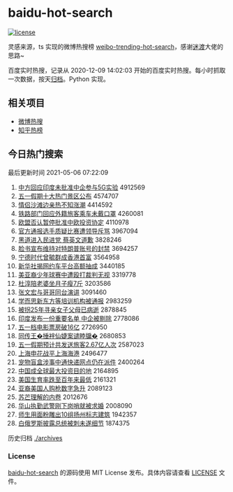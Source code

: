 # baidu-hot-search

[![license](https://img.shields.io/github/license/Arrackisarookie/baidu-hot-search)](https://github.com/Arrackisarookie/baidu-hot-search/blob/master/LICENSE)

灵感来源，ts 实现的微博热搜榜 [weibo-trending-hot-search](https://github.com/justjavac/weibo-trending-hot-search)，感谢[迷渡](https://github.com/justjavac)大佬的思路~

百度实时热搜，记录从 2020-12-09 14:02:03 开始的百度实时热搜。每小时抓取一次数据，按天[归档](./archives)。Python 实现。

## 相关项目
+ [微博热搜](https://github.com/Arrackisarookie/weibo-hot-search)
+ [知乎热榜](https://github.com/Arrackisarookie/zhihu-top-search)

## 今日热门搜索

<!-- Rank Begin -->

最后更新时间 2021-05-06 07:22:09

1. [中方回应印度未批准中企参与5G实验](http://www.baidu.com/baidu?cl=3&tn=SE_baiduhomet8_jmjb7mjw&rsv_dl=fyb_top&fr=top1000&wd=%D6%D0%B7%BD%BB%D8%D3%A6%D3%A1%B6%C8%CE%B4%C5%FA%D7%BC%D6%D0%C6%F3%B2%CE%D3%EB5G%CA%B5%D1%E9) 4912569
1. [五一假期十大热门景区公布](http://www.baidu.com/baidu?cl=3&tn=SE_baiduhomet8_jmjb7mjw&rsv_dl=fyb_top&fr=top1000&wd=%CE%E5%D2%BB%BC%D9%C6%DA%CA%AE%B4%F3%C8%C8%C3%C5%BE%B0%C7%F8%B9%AB%B2%BC) 4574707
1. [情侣沙滩边亲热不知涨潮](http://www.baidu.com/baidu?cl=3&tn=SE_baiduhomet8_jmjb7mjw&rsv_dl=fyb_top&fr=top1000&wd=%C7%E9%C2%C2%C9%B3%CC%B2%B1%DF%C7%D7%C8%C8%B2%BB%D6%AA%D5%C7%B3%B1) 4414592
1. [铁路部门回应外籍旅客乘车未戴口罩](http://www.baidu.com/baidu?cl=3&tn=SE_baiduhomet8_jmjb7mjw&rsv_dl=fyb_top&fr=top1000&wd=%CC%FA%C2%B7%B2%BF%C3%C5%BB%D8%D3%A6%CD%E2%BC%AE%C2%C3%BF%CD%B3%CB%B3%B5%CE%B4%B4%F7%BF%DA%D5%D6) 4260081
1. [欧盟否认暂停批准中欧投资协定](http://www.baidu.com/baidu?cl=3&tn=SE_baiduhomet8_jmjb7mjw&rsv_dl=fyb_top&fr=top1000&wd=%C5%B7%C3%CB%B7%F1%C8%CF%D4%DD%CD%A3%C5%FA%D7%BC%D6%D0%C5%B7%CD%B6%D7%CA%D0%AD%B6%A8) 4110978
1. [官方通报选手质疑比赛遭领导斥骂](http://www.baidu.com/baidu?cl=3&tn=SE_baiduhomet8_jmjb7mjw&rsv_dl=fyb_top&fr=top1000&wd=%B9%D9%B7%BD%CD%A8%B1%A8%D1%A1%CA%D6%D6%CA%D2%C9%B1%C8%C8%FC%D4%E2%C1%EC%B5%BC%B3%E2%C2%EE) 3967094
1. [黑道进入民进党 蔡英文道歉](http://www.baidu.com/baidu?cl=3&tn=SE_baiduhomet8_jmjb7mjw&rsv_dl=fyb_top&fr=top1000&wd=%BA%DA%B5%C0%BD%F8%C8%EB%C3%F1%BD%F8%B5%B3%20%B2%CC%D3%A2%CE%C4%B5%C0%C7%B8) 3828246
1. [脸书宣布维持对特朗普账号的封禁](http://www.baidu.com/baidu?cl=3&tn=SE_baiduhomet8_jmjb7mjw&rsv_dl=fyb_top&fr=top1000&wd=%C1%B3%CA%E9%D0%FB%B2%BC%CE%AC%B3%D6%B6%D4%CC%D8%C0%CA%C6%D5%D5%CB%BA%C5%B5%C4%B7%E2%BD%FB) 3694257
1. [宁德时代曾毓群成香港首富](http://www.baidu.com/baidu?cl=3&tn=SE_baiduhomet8_jmjb7mjw&rsv_dl=fyb_top&fr=top1000&wd=%C4%FE%B5%C2%CA%B1%B4%FA%D4%F8%D8%B9%C8%BA%B3%C9%CF%E3%B8%DB%CA%D7%B8%BB) 3564958
1. [新华社揭网约车平台高额抽成](http://www.baidu.com/baidu?cl=3&tn=SE_baiduhomet8_jmjb7mjw&rsv_dl=fyb_top&fr=top1000&wd=%D0%C2%BB%AA%C9%E7%BD%D2%CD%F8%D4%BC%B3%B5%C6%BD%CC%A8%B8%DF%B6%EE%B3%E9%B3%C9) 3440185
1. [美亚裔少年球赛中遭殴打裁判无视](http://www.baidu.com/baidu?cl=3&tn=SE_baiduhomet8_jmjb7mjw&rsv_dl=fyb_top&fr=top1000&wd=%C3%C0%D1%C7%D2%E1%C9%D9%C4%EA%C7%F2%C8%FC%D6%D0%D4%E2%C5%B9%B4%F2%B2%C3%C5%D0%CE%DE%CA%D3) 3319778
1. [杜淳陪老婆坐月子瘦7斤](http://www.baidu.com/baidu?cl=3&tn=SE_baiduhomet8_jmjb7mjw&rsv_dl=fyb_top&fr=top1000&wd=%B6%C5%B4%BE%C5%E3%C0%CF%C6%C5%D7%F8%D4%C2%D7%D3%CA%DD7%BD%EF) 3203586
1. [张文宏与哥哥同台演讲](http://www.baidu.com/baidu?cl=3&tn=SE_baiduhomet8_jmjb7mjw&rsv_dl=fyb_top&fr=top1000&wd=%D5%C5%CE%C4%BA%EA%D3%EB%B8%E7%B8%E7%CD%AC%CC%A8%D1%DD%BD%B2) 3091460
1. [学而思新东方等培训机构被通报](http://www.baidu.com/baidu?cl=3&tn=SE_baiduhomet8_jmjb7mjw&rsv_dl=fyb_top&fr=top1000&wd=%D1%A7%B6%F8%CB%BC%D0%C2%B6%AB%B7%BD%B5%C8%C5%E0%D1%B5%BB%FA%B9%B9%B1%BB%CD%A8%B1%A8) 2983259
1. [被拐25年寻亲女子父母已病逝](http://www.baidu.com/baidu?cl=3&tn=SE_baiduhomet8_jmjb7mjw&rsv_dl=fyb_top&fr=top1000&wd=%B1%BB%B9%D525%C4%EA%D1%B0%C7%D7%C5%AE%D7%D3%B8%B8%C4%B8%D2%D1%B2%A1%CA%C5) 2878845
1. [印度发布一份重要名单 中企被剔除](http://www.baidu.com/baidu?cl=3&tn=SE_baiduhomet8_jmjb7mjw&rsv_dl=fyb_top&fr=top1000&wd=%D3%A1%B6%C8%B7%A2%B2%BC%D2%BB%B7%DD%D6%D8%D2%AA%C3%FB%B5%A5%20%D6%D0%C6%F3%B1%BB%CC%DE%B3%FD) 2778086
1. [五一档电影票房破16亿](http://www.baidu.com/baidu?cl=3&tn=SE_baiduhomet8_jmjb7mjw&rsv_dl=fyb_top&fr=top1000&wd=%CE%E5%D2%BB%B5%B5%B5%E7%D3%B0%C6%B1%B7%BF%C6%C616%D2%DA) 2726950
1. [同传王�捶袢仙婕案谴睦牖�](http://www.baidu.com/baidu?cl=3&tn=SE_baiduhomet8_jmjb7mjw&rsv_dl=fyb_top&fr=top1000&wd=%CD%AC%B4%AB%CD%F5%86%B4%B7%F1%C8%CF%C9%E6%BC%B0%B8%C7%B4%C4%C0%EB%BB%E9) 2680853
1. [五一假期预计共发送旅客2.67亿人次](http://www.baidu.com/baidu?cl=3&tn=SE_baiduhomet8_jmjb7mjw&rsv_dl=fyb_top&fr=top1000&wd=%CE%E5%D2%BB%BC%D9%C6%DA%D4%A4%BC%C6%B9%B2%B7%A2%CB%CD%C2%C3%BF%CD2.67%D2%DA%C8%CB%B4%CE) 2587023
1. [上海申花战平上海海港](http://www.baidu.com/baidu?cl=3&tn=SE_baiduhomet8_jmjb7mjw&rsv_dl=fyb_top&fr=top1000&wd=%C9%CF%BA%A3%C9%EA%BB%A8%D5%BD%C6%BD%C9%CF%BA%A3%BA%A3%B8%DB) 2496477
1. [宠物盲盒涉事中通快递网点仍在派件](http://www.baidu.com/baidu?cl=3&tn=SE_baiduhomet8_jmjb7mjw&rsv_dl=fyb_top&fr=top1000&wd=%B3%E8%CE%EF%C3%A4%BA%D0%C9%E6%CA%C2%D6%D0%CD%A8%BF%EC%B5%DD%CD%F8%B5%E3%C8%D4%D4%DA%C5%C9%BC%FE) 2400264
1. [中国成全球最大投资目的地](http://www.baidu.com/baidu?cl=3&tn=SE_baiduhomet8_jmjb7mjw&rsv_dl=fyb_top&fr=top1000&wd=%D6%D0%B9%FA%B3%C9%C8%AB%C7%F2%D7%EE%B4%F3%CD%B6%D7%CA%C4%BF%B5%C4%B5%D8) 2164895
1. [美国生育率跌至百年来最低](http://www.baidu.com/baidu?cl=3&tn=SE_baiduhomet8_jmjb7mjw&rsv_dl=fyb_top&fr=top1000&wd=%C3%C0%B9%FA%C9%FA%D3%FD%C2%CA%B5%F8%D6%C1%B0%D9%C4%EA%C0%B4%D7%EE%B5%CD) 2161321
1. [亚裔美国人购枪数字急升](http://www.baidu.com/baidu?cl=3&tn=SE_baiduhomet8_jmjb7mjw&rsv_dl=fyb_top&fr=top1000&wd=%D1%C7%D2%E1%C3%C0%B9%FA%C8%CB%B9%BA%C7%B9%CA%FD%D7%D6%BC%B1%C9%FD) 2089123
1. [苏芒理解的内卷](http://www.baidu.com/baidu?cl=3&tn=SE_baiduhomet8_jmjb7mjw&rsv_dl=fyb_top&fr=top1000&wd=%CB%D5%C3%A2%C0%ED%BD%E2%B5%C4%C4%DA%BE%ED) 2012676
1. [华山执勤武警刚下岗哨就被求婚](http://www.baidu.com/baidu?cl=3&tn=SE_baiduhomet8_jmjb7mjw&rsv_dl=fyb_top&fr=top1000&wd=%BB%AA%C9%BD%D6%B4%C7%DA%CE%E4%BE%AF%B8%D5%CF%C2%B8%DA%C9%DA%BE%CD%B1%BB%C7%F3%BB%E9) 2008090
1. [师生用面粉雕出10组扬州标志建筑](http://www.baidu.com/baidu?cl=3&tn=SE_baiduhomet8_jmjb7mjw&rsv_dl=fyb_top&fr=top1000&wd=%CA%A6%C9%FA%D3%C3%C3%E6%B7%DB%B5%F1%B3%F610%D7%E9%D1%EF%D6%DD%B1%EA%D6%BE%BD%A8%D6%FE) 1942357
1. [白俄罗斯披露总统被刺未遂细节](http://www.baidu.com/baidu?cl=3&tn=SE_baiduhomet8_jmjb7mjw&rsv_dl=fyb_top&fr=top1000&wd=%B0%D7%B6%ED%C2%DE%CB%B9%C5%FB%C2%B6%D7%DC%CD%B3%B1%BB%B4%CC%CE%B4%CB%EC%CF%B8%BD%DA) 1874375
<!-- Rank End -->

历史归档 [./archives](./archives)

### License

[baidu-hot-search](https://github.com/Arrackisarookie/baidu-hot-search) 的源码使用 MIT License 发布。具体内容请查看 [LICENSE](./LICENSE) 文件。
